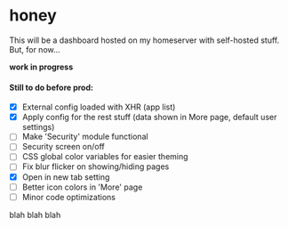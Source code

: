# honey

This will be a dashboard hosted on my homeserver with self-hosted stuff. But, for now...

**work in progress**

#### Still to do before prod:

- [x] External config loaded with XHR (app list)
- [x] Apply config for the rest stuff (data shown in More page, default user settings)
- [ ] Make 'Security' module functional
- [ ] Security screen on/off
- [ ] CSS global color variables for easier theming
- [ ] Fix blur flicker on showing/hiding pages
- [x] Open in new tab setting
- [ ] Better icon colors in 'More' page
- [ ] Minor code optimizations

blah blah blah